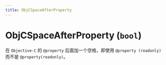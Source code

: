 ```yaml
---
title: ObjCSpaceAfterProperty
---
```


# ObjCSpaceAfterProperty (`bool`)

在 `Objective-C` 的 `@property` 后面加一个空格，即使用 `@property (readonly)` 而不是 `@property(readonly)`。
